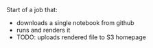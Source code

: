 Start of a job that:

- downloads a single notebook from github
- runs and renders it
- TODO: uploads rendered file to S3 homepage
